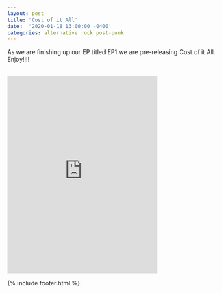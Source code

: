 ```yaml
---
layout: post
title: 'Cost of it All' 
date:  '2020-01-18 13:00:00 -0400'
categories: alternative rock post-punk
---
```


<p class="publish-three">
As we are finishing up our EP titled EP1 we are pre-releasing Cost of it All. Enjoy!!!!
</p>

<br>


<iframe style="border: 0; width: 350px; height: 460px;" src="https://bandcamp.com/EmbeddedPlayer/track=1472466216/size=large/bgcol=ffffff/linkcol=0687f5/tracklist=false/transparent=true/" seamless><a href="http://elementaj.bandcamp.com/track/cost-of-it-all">Cost of it All by Elementaj</a></iframe>


{% include footer.html %}

